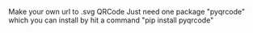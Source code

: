 Make your own url to .svg QRCode
Just need one package "pyqrcode" which you can install by hit a command "pip install pyqrcode"